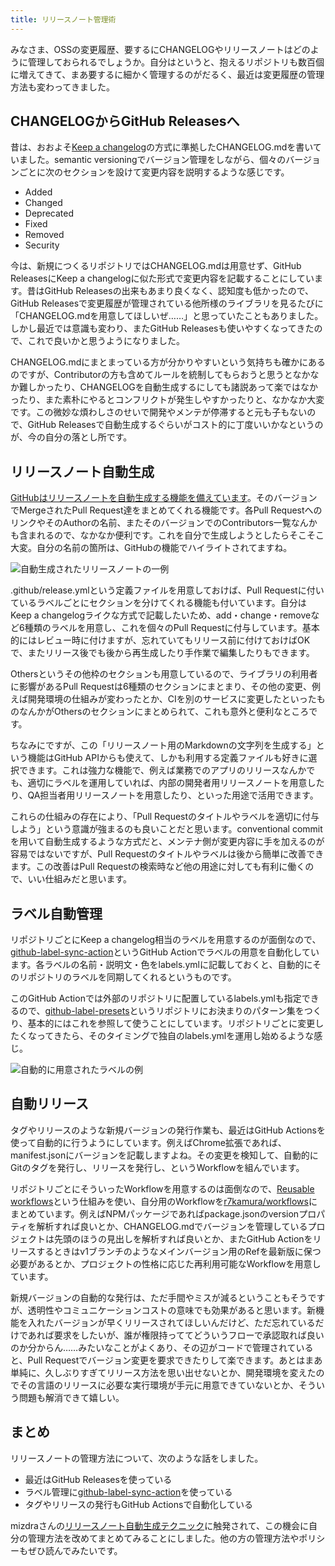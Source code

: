 ```yaml
---
title: リリースノート管理術
---
```

みなさま、OSSの変更履歴、要するにCHANGELOGやリリースノートはどのように管理しておられるでしょうか。自分はというと、抱えるリポジトリも数百個に増えてきて、まあ要するに細かく管理するのがだるく、最近は変更履歴の管理方法も変わってきました。

CHANGELOGからGitHub Releasesへ
---------------------------

昔は、おおよそ[Keep a changelog](https://keepachangelog.com/en/1.0.0/)の方式に準拠したCHANGELOG.mdを書いていました。semantic versioningでバージョン管理をしながら、個々のバージョンごとに次のセクションを設けて変更内容を説明するような感じです。

*   Added
*   Changed
*   Deprecated
*   Fixed
*   Removed
*   Security

今は、新規につくるリポジトリではCHANGELOG.mdは用意せず、GitHub ReleasesにKeep a changelogに似た形式で変更内容を記載することにしています。昔はGitHub Releasesの出来もあまり良くなく、認知度も低かったので、GitHub Releasesで変更履歴が管理されている他所様のライブラリを見るたびに「CHANGELOG.mdを用意してほしいぜ……」と思っていたこともありました。しかし最近では意識も変わり、またGitHub Releasesも使いやすくなってきたので、これで良いかと思うようになりました。

CHANGELOG.mdにまとまっている方が分かりやすいという気持ちも確かにあるのですが、Contributorの方も含めてルールを統制してもらおうと思うとなかなか難しかったり、CHANGELOGを自動生成するにしても諸説あって楽ではなかったり、また素朴にやるとコンフリクトが発生しやすかったりと、なかなか大変です。この微妙な煩わしさのせいで開発やメンテが停滞すると元も子もないので、GitHub Releasesで自動生成するぐらいがコスト的に丁度いいかなというのが、今の自分の落とし所です。

リリースノート自動生成
-----------

[GitHubはリリースノートを自動生成する機能を備えています](https://docs.github.com/en//repositories/releasing-projects-on-github/automatically-generated-release-notes)。そのバージョンでMergeされたPull Request達をまとめてくれる機能です。各Pull RequestへのリンクやそのAuthorの名前、またそのバージョンでのContributors一覧なんかも含まれるので、なかなか便利です。これを自分で生成しようとしたらそこそこ大変。自分の名前の箇所は、GitHubの機能でハイライトされてますね。

![](https://lh3.googleusercontent.com/docs/ADP-6oEsTHB7j1OK9B2ht933b8k3erPDZTSINIuCQsqIOvx8vl2stcQnYz4LqGyTZLIQvqEpjQFUV6i6Wfj6m2CEW0OhKoDsIaxwrc6KRnbVUBfLRwzVhDASfbs4LDWCUhIDn7YvRll-HLoNeq4S0UT8VjJEreFwsD0f6WqHPYXjRhi6tu5OPlXUp-sktBEvJv-ycsvaTYgUM5nM1xITWbAlOaiQFiMQ2fcKix2d4S_4Ipl2ljbxUR22t6sSCsqv93KHfQc4Y5nx331_J-IQ7ggs44PVLurjTlN8tVD-6x6Ryv5dg5OWC1UvccK4KGtPEXqoLbwReFgq3O2-edcJxfEsha2vQohJQgcZGQYS4U3F0n9iDANeANhz5Ndcno3KwKU8HXJY-CvPM5Ywh1EUUfWV9-OwiOwNvI-5_sNrMur7FosILC29V3GBkqYvphu-KPfZL6ppqhPLxHPmuXFgQGGJrrJvTOZLrFTn6enM_ELA3Wkhi2GxDdANxgX8e5zc8d1x5sGbbhwNWBkNFOiAQKNL3CPOgs1MgnVwHd3Ggd2Z_-r_g4zsc_0qhzPuDkuTZuNX6gUpP8yiv1xPnjiAP6N8ttJNbiPcySch-o8HOW1yHv3497d1zMZ7ffeVz8mlwtXX9e3aWJPCb1MJaCHbUV2T2OTdkRAN_co2m5pVz1AJyCVdlN6oNSWqyrln87-C7ol2Aybm1z94z2gm_BGOtMNIxk_myymoOMi67c_vzja3f-estN5zgO1BQ3O09yrWj--NY-MDt9YJHLPVi-kJuOKvYNO3EENM63Vzk19vrJwo6LcEMs-SL_ZasfOK908NQ6CS2iq2SeRZE1FdtE4f_W6yCSuUIh6YDIFnz0jTHaPsPxDCF2pHbjapQYnSkoElHXlrHp-h6EcnroqdwzcSy51Hy_X0dSq0vBoLbXiEKUj2wCd7spRMbaa62nnyqihs-Pe5u1aPTrT_yfIPzQmcnzXJSIhQcUyCqwUWgHYtKkozGHnFJ1oB54LrwGCmO9lyrkdcMeo5VPLftxoRHnQeach-azOok4jGn2NSOiNUm0F9CqE2ibqEXrI7bxqhf_LghBefSN1titlFb-fjHtmIpBS84RtZX_D7IH1j1eDEdejySmux7WBJ-9zqCtPIaOZuISu4qy-mKDkKOsaS3YvQF1XiRoMoNNqGrTxgbvoaLA7k8v5AefP_uqCTpXoSwEuxJC3awjtULmlPaoIt9ATwxuWnGuYmaFJAlJAuKYxIrzzAvMCIZYR-DQ "自動生成されたリリースノートの一例")

.github/release.ymlという定義ファイルを用意しておけば、Pull Requestに付いているラベルごとにセクションを分けてくれる機能も付いています。自分はKeep a changelogライクな方式で記載したいため、add・change・removeなど6種類のラベルを用意し、これを個々のPull Requestに付与しています。基本的にはレビュー時に付けますが、忘れていてもリリース前に付けておけばOKで、またリリース後でも後から再生成したり手作業で編集したりもできます。

Othersというその他枠のセクションも用意しているので、ライブラリの利用者に影響があるPull Requestは6種類のセクションにまとまり、その他の変更、例えば開発環境の仕組みが変わったとか、CIを別のサービスに変更したといったものなんかがOthersのセクションにまとめられて、これも意外と便利なところです。

ちなみにですが、この「リリースノート用のMarkdownの文字列を生成する」という機能はGitHub APIからも使えて、しかも利用する定義ファイルも好きに選択できます。これは強力な機能で、例えば業務でのアプリのリリースなんかでも、適切にラベルを運用していれば、内部の開発者用リリースノートを用意したり、QA担当者用リリースノートを用意したり、といった用途で活用できます。

これらの仕組みの存在により、「Pull Requestのタイトルやラベルを適切に付与しよう」という意識が強まるのも良いことだと思います。conventional commitを用いて自動生成するような方式だと、メンテナ側が変更内容に手を加えるのが容易ではないですが、Pull Requestのタイトルやラベルは後から簡単に改善できます。この改善はPull Requestの検索時など他の用途に対しても有利に働くので、いい仕組みだと思います。

ラベル自動管理
-------

リポジトリごとにKeep a changelog相当のラベルを用意するのが面倒なので、[github-label-sync-action](https://github.com/r7kamura/github-label-sync-action)というGitHub Actionでラベルの用意を自動化しています。各ラベルの名前・説明文・色をlabels.ymlに記載しておくと、自動的にそのリポジトリのラベルを同期してくれるというものです。

このGitHub Actionでは外部のリポジトリに配置しているlabels.ymlも指定できるので、[github-label-presets](https://github.com/r7kamura/github-label-presets)というリポジトリにお決まりのパターン集をつくり、基本的にはこれを参照して使うことにしています。リポジトリごとに変更したくなってきたら、そのタイミングで独自のlabels.ymlを運用し始めるような感じ。

![](https://lh3.googleusercontent.com/docs/ADP-6oHVd4XLw5tenDzijnAaUY9AJ2K8BzMKS0Olew_6jb6JaD8VFviuTaz1CDj5zXtNGTd-t_Pq385Kw572lXzqIs8rnyKbmu7Axd5VnQbebxWeGntiezl2olpUdO_B_rJEe5Kja7_0bYbfB4KiRQOJBiwW4g3q1e7RJY5Ja0Wogg-8WBq1UZimNki6bUDlCEp_ng2s4yEC6eDBvwjGz1uffh2VORjRQdF2eYQgN5Ar2GgyZGhRrqWcXLUyBS704jQOSK6yyigYpaCttwZqwBcRUK6pJYsZ6nrq1pcBj2G6Q_QivX1Ubba3oPq3KoEM2pZ7DgpefNqqVBa5_k6JixMEzCYH1SOHKDclRLvQOlfNRmo8hWbD8_EgUdMC4ir9BKAKZwihU_Op5VJIOf0sAlh7ZC6gRWp_29F541pRFkYijCWNBkmS64t8Oym-1ovHZZJL2TmlThb84KzKk2L4XDQ-An6so6McBttkUYqWvBSdmyEP4NJeTzpGjdro-n3QRkViES5eMUjPvcmka4P0THS6fNkqCpm77QwSCwpZZaU8UKk2AVTzfCYchDt432aMJX4vcpiNo62ijSBiAG-KGW2emKNaDucQ-Nidmv0MlIZ6n8oS0c-QFW9IPI5pHEjJOG9bhf_b3PLgN70YfD7UPNQyFvmL3k26dh3EnmJphb7ec8v6vuojOFxVhktSqPQxBKFL_G9nU_Tz5oOr1LmSDXt5G5T5-kCM_na77JQBscUE-fWiR3PHNgFpZf-hdtfxcxl4WTVhHXLiYoHqBM-4oxvUZGjiefcMiofFzeqmHIgEC-Ce1rpCHmj9RCJ-Bo8xj0h-G-ZDK1jhpyd_af5LOJG0EEteipXxpKp-qfpOD0eR-ftjmkeiHpdN4kEvJ0uncYNDiX_ZiiDbm_436ZXUsjj9q-5m_0NSMVDAupCYg7YqqJuU6rxdf1KPKFgLF_AWthjtIHLVTgurG5kyY3wynKdZJTO92LQfrZsDqixnJ84JzRuOptm6PsuGoa3kdVwg7dt1m8uRdzfPVhPgEXEEeix3ijN-fvzQgrtlVIhumhtNBnCElLO5stTflxhm1t8ZdGvbk3DLwhprkXvk7SpTwhJMoR6ZAbSiuA9tiN0RhH5yn64NvqR0Evba3ZwcByt8sVugfeD30oqvLUUfFNGdkce_PzguOBO1AjupR5zaWzNYC1vNW6E95hjfPMG-0NtIEZGdGfuu2g3Eevf_ti3dCSSqQ9rwWHy-al2drzEvY_DiZ0_KOydH2A "自動的に用意されたラベルの例")

自動リリース
------

タグやリリースのような新規バージョンの発行作業も、最近はGitHub Actionsを使って自動的に行うようにしています。例えばChrome拡張であれば、manifest.jsonにバージョンを記載しますよね。その変更を検知して、自動的にGitのタグを発行し、リリースを発行し、というWorkflowを組んでいます。

リポジトリごとにそういったWorkflowを用意するのは面倒なので、[Reusable workflows](https://docs.github.com/en//actions/using-workflows/reusing-workflows)という仕組みを使い、自分用のWorkflowを[r7kamura/workflows](https://github.com/r7kamura/workflows)にまとめています。例えばNPMパッケージであればpackage.jsonのversionプロパティを解析すれば良いとか、CHANGELOG.mdでバージョンを管理しているプロジェクトは先頭のほうの見出しを解析すれば良いとか、またGitHub Actionをリリースするときはv1ブランチのようなメインバージョン用のRefを最新版に保つ必要があるとか、プロジェクトの性格に応じた再利用可能なWorkflowを用意しています。

新規バージョンの自動的な発行は、ただ手間やミスが減るということもそうですが、透明性やコミュニケーションコストの意味でも効果があると思います。新機能を入れたバージョンが早くリリースされてほしいんだけど、ただ忘れているだけであれば要求をしたいが、誰が権限持っててどういうフローで承認取れば良いのか分からん……みたいなことがよくあり、その辺がコードで管理されていると、Pull Requestでバージョン変更を要求できたりして楽できます。あとはまあ単純に、久しぶりすぎてリリース方法を思い出せないとか、開発環境を変えたのでその言語のリリースに必要な実行環境が手元に用意できていないとか、そういう問題も解消できて嬉しい。

まとめ
---

リリースノートの管理方法について、次のような話をしました。

*   最近はGitHub Releasesを使っている
*   ラベル管理に[github-label-sync-action](https://github.com/r7kamura/github-label-sync-action)を使っている
*   タグやリリースの発行もGitHub Actionsで自動化している

mizdraさんの[リリースノート自動生成テクニック](https://www.mizdra.net/entry/2022/07/08/181825)に触発されて、この機会に自分の管理方法を改めてまとめてみることにしました。他の方の管理方法やポリシーもぜひ読んでみたいです。
